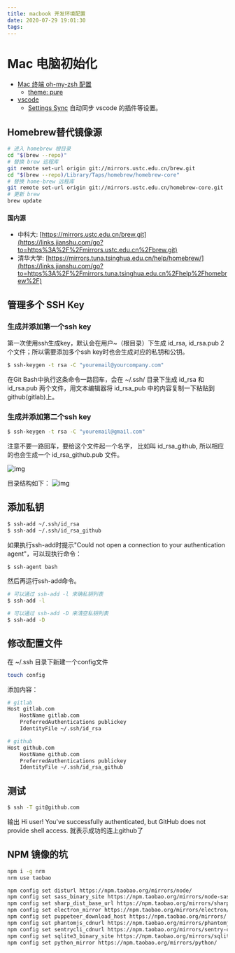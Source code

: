 ```yaml
---
title: macbook 开发环境配置
date: 2020-07-29 19:01:30
tags:
---
```


# Mac 电脑初始化

+ [Mac 终端 oh-my-zsh 配置](https://www.jianshu.com/p/64344229778a)
  + [theme: pure](https://github.com/sindresorhus/pure)
+ [vscode](https://code.visualstudio.com/docs/?dv=osx)
  + [Settings Sync](https://code.visualstudio.com/docs/editor/settings-sync) 自动同步 vscode 的插件等设置。



## Homebrew替代镜像源

```sh
# 进入 homebrew 根目录
cd "$(brew --repo)"
# 替换 brew 远程库
git remote set-url origin git://mirrors.ustc.edu.cn/brew.git
cd "$(brew --repo)/Library/Taps/homebrew/homebrew-core"
# 替换 home-brew 远程库
git remote set-url origin git://mirrors.ustc.edu.cn/homebrew-core.git
# 更新 brew
brew update
```

#### 国内源

+ 中科大: [https://mirrors.ustc.edu.cn/brew.git](https://links.jianshu.com/go?to=https%3A%2F%2Fmirrors.ustc.edu.cn%2Fbrew.git)
+ 清华大学: [https://mirrors.tuna.tsinghua.edu.cn/help/homebrew/](https://links.jianshu.com/go?to=https%3A%2F%2Fmirrors.tuna.tsinghua.edu.cn%2Fhelp%2Fhomebrew%2F)

## 管理多个 SSH Key

### 生成并添加第一个ssh key

第一次使用ssh生成key，默认会在用户~（根目录）下生成 id_rsa, id_rsa.pub 2个文件；所以需要添加多个ssh key时也会生成对应的私钥和公钥。

```bash
$ ssh-keygen -t rsa -C "youremail@yourcompany.com"
```

在Git Bash中执行这条命令一路回车，会在 ~/.ssh/ 目录下生成 id_rsa 和 id_rsa.pub 两个文件，用文本编辑器将 id_rsa_pub 中的内容复制一下粘贴到github(gitlab)上。

### 生成并添加第二个ssh key

```bash
$ ssh-keygen -t rsa -C "youremail@gmail.com"
```

注意不要一路回车，要给这个文件起一个名字， 比如叫 id_rsa_github, 所以相应的也会生成一个 id_rsa_github.pub 文件。

![img](https://images0.cnblogs.com/blog/282019/201409/091222268402433)

目录结构如下：
![img](https://images0.cnblogs.com/blog/282019/201409/091222046992263)

## 添加私钥

```bash
$ ssh-add ~/.ssh/id_rsa
$ ssh-add ~/.ssh/id_rsa_github
```

如果执行ssh-add时提示"Could not open a connection to your authentication agent"，可以现执行命令：

```bash
$ ssh-agent bash
```

然后再运行ssh-add命令。

```bash
# 可以通过 ssh-add -l 来确私钥列表
$ ssh-add -l

# 可以通过 ssh-add -D 来清空私钥列表
$ ssh-add -D
```

## 修改配置文件

在 ~/.ssh 目录下新建一个config文件

```bash
touch config
```

添加内容：

```bash
# gitlab
Host gitlab.com
    HostName gitlab.com
    PreferredAuthentications publickey
    IdentityFile ~/.ssh/id_rsa

# github
Host github.com
    HostName github.com
    PreferredAuthentications publickey
    IdentityFile ~/.ssh/id_rsa_github
```

## 测试

```bash
$ ssh -T git@github.com
```

输出
Hi user! You've successfully authenticated, but GitHub does not provide shell access. 就表示成功的连上github了

## NPM 镜像的坑

```sh
npm i -g nrm
nrm use taobao

npm config set disturl https://npm.taobao.org/mirrors/node/
npm config set sass_binary_site https://npm.taobao.org/mirrors/node-sass/
npm config set sharp_dist_base_url https://npm.taobao.org/mirrors/sharp-libvips/
npm config set electron_mirror https://npm.taobao.org/mirrors/electron/
npm config set puppeteer_download_host https://npm.taobao.org/mirrors/
npm config set phantomjs_cdnurl https://npm.taobao.org/mirrors/phantomjs/
npm config set sentrycli_cdnurl https://npm.taobao.org/mirrors/sentry-cli/
npm config set sqlite3_binary_site https://npm.taobao.org/mirrors/sqlite3/
npm config set python_mirror https://npm.taobao.org/mirrors/python/
```
